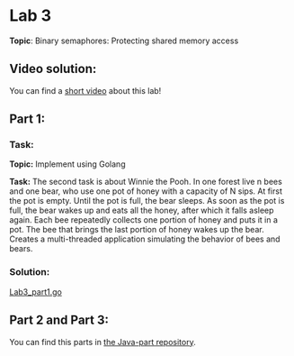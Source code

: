 # Lab 3
**Topic**: Binary semaphores: Protecting shared memory access

## Video solution:
You can find a [short video](Lab%203%20solution%20video%20DP.mp4) about this lab!

## Part 1:
### Task:
**Topic:**
Implement using Golang

**Task:**
The second task is about Winnie the Pooh. In one forest live n bees and one bear, who use one pot of honey with 
a capacity of N sips. At first the pot is empty. Until the pot is full, the bear sleeps. As soon as the pot is full, 
the bear wakes up and eats all the honey, after which it falls asleep again. Each bee repeatedly collects one portion 
of honey and puts it in a pot. The bee that brings the last portion of honey wakes up the bear. 
Creates a multi-threaded application simulating the behavior of bees and bears.

### Solution:
[Lab3_part1.go](Lab3_part1.go)

## Part 2 and Part 3:
You can find this parts in [the Java-part repository](https://github.com/KNU-3rd-year/Distributed-programming-labs/tree/master/Lab3).
